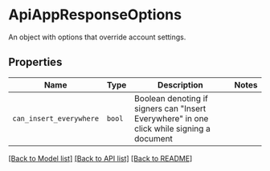 # ApiAppResponseOptions

An object with options that override account settings.

## Properties

| Name | Type | Description | Notes |
| ---- | ---- | ----------- | ----- |
| `can_insert_everywhere` | ```bool``` |  Boolean denoting if signers can &quot;Insert Everywhere&quot; in one click while signing a document  |  |


[[Back to Model list]](../README.md#documentation-for-models) [[Back to API list]](../README.md#documentation-for-api-endpoints) [[Back to README]](../README.md)


